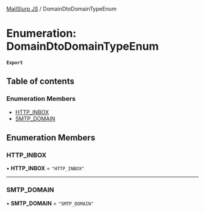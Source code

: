 [MailSlurp JS](../README.md) / DomainDtoDomainTypeEnum

# Enumeration: DomainDtoDomainTypeEnum

**`Export`**

## Table of contents

### Enumeration Members

- [HTTP\_INBOX](DomainDtoDomainTypeEnum.md#http_inbox)
- [SMTP\_DOMAIN](DomainDtoDomainTypeEnum.md#smtp_domain)

## Enumeration Members

### HTTP\_INBOX

• **HTTP\_INBOX** = ``"HTTP_INBOX"``

___

### SMTP\_DOMAIN

• **SMTP\_DOMAIN** = ``"SMTP_DOMAIN"``

